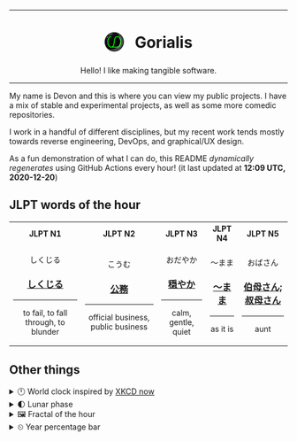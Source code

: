 ***

<h1 align="center">
<sub>
    <img src="readme/resources/avatar.png" height="36">
</sub>
&nbsp;
Gorialis
</h1>
<p align="center">
Hello! I like making tangible software.
</p>

***

My name is Devon and this is where you can view my public projects. I have a mix of stable and experimental projects, as well as some more comedic repositories.

I work in a handful of different disciplines, but my recent work tends mostly towards reverse engineering, DevOps, and graphical/UX design.

As a fun demonstration of what I can do, this README *dynamically regenerates* using GitHub Actions every hour! (it last updated at **12:09 UTC, 2020-12-20**)

<h2>JLPT words of the hour</h2>
<table>
    <tr>
        <th>JLPT N1</th>
        <th>JLPT N2</th>
        <th>JLPT N3</th>
        <th>JLPT N4</th>
        <th>JLPT N5</th>
    </tr>
    <tr>
        <td>
            <p align="center">しくじる</p>
            <h3 align="center"><b><a href="https://jisho.org/search/%E3%81%97%E3%81%8F%E3%81%98%E3%82%8B">しくじる</a></b></h3>
            <hr>
            <p align="center">to fail,<wbr> to fall through,<wbr> to blunder</p>
        </td>
        <td>
            <p align="center">こうむ</p>
            <h3 align="center"><b><a href="https://jisho.org/search/%E5%85%AC%E5%8B%99">公務</a></b></h3>
            <hr>
            <p align="center">official business,<wbr> public business</p>
        </td>
        <td>
            <p align="center">おだやか</p>
            <h3 align="center"><b><a href="https://jisho.org/search/%E7%A9%8F%E3%82%84%E3%81%8B">穏やか</a></b></h3>
            <hr>
            <p align="center">calm,<wbr> gentle,<wbr> quiet</p>
        </td>
        <td>
            <p align="center">～まま</p>
            <h3 align="center"><b><a href="https://jisho.org/search/%EF%BD%9E%E3%81%BE%E3%81%BE">～まま</a></b></h3>
            <hr>
            <p align="center">as it is</p>
        </td>
        <td>
            <p align="center">おばさん</p>
            <h3 align="center"><b><a href="https://jisho.org/search/%E4%BC%AF%E6%AF%8D%E3%81%95%E3%82%93%3B%20%E5%8F%94%E6%AF%8D%E3%81%95%E3%82%93">伯母さん; 叔母さん</a></b></h3>
            <hr>
            <p align="center">aunt</p>
        </td>
    </tr>
</table>

<h2>Other things</h2>
<details>
<summary>🕛  World clock inspired by <a href="https://xkcd.com/now">XKCD now</a></summary>

> <img src="generated/now.png" width="512">

</details>
<details>
<summary>🌓 Lunar phase</summary>

The moon is approximately 21.78% through its phase (First Quarter).

</details>
<details>
<summary>&#x1f5bc; Fractal of the hour</summary>

> <img src="generated/fractal.png" width="512">

</details>
<details>
<summary>&#x23f2; Year percentage bar</summary>
<pre><code>2020 [███████████████████▁] 96.86%</code></pre>
</details>
